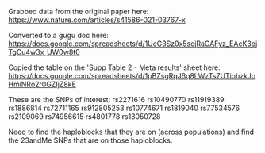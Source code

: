 
Grabbed data from the original paper here:
https://www.nature.com/articles/s41586-021-03767-x

Converted to a gugu doc here:
https://docs.google.com/spreadsheets/d/1UcG3Sz0x5sejRaGAFyz_EAcK3ojTgCu4w3x_UW0w8t0


Copied the table on the 'Supp Table 2 - Meta results' sheet here:
https://docs.google.com/spreadsheets/d/1pBZsgRqJ6q8LWzTs7UTiohzkJoHmiNRo2r0GZIjZ8kE



These are the SNPs of interest:
rs2271616
rs10490770
rs11919389
rs1886814
rs72711165
rs912805253
rs10774671
rs1819040
rs77534576
rs2109069
rs74956615
rs4801778
rs13050728


Need to find the haploblocks that they are on (across populations) and find the 23andMe SNPs that are on those haploblocks.



